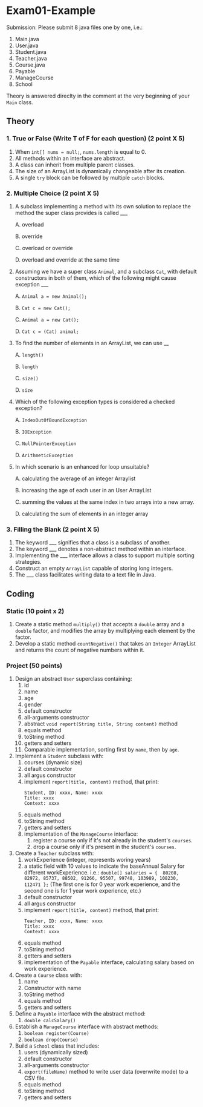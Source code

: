 # Exam01-Example

Submission: Please submit 8 java files one by one, i.e.:
1. Main.java
2. User.java
3. Student.java
4. Teacher.java
5. Course.java
6. Payable
7. ManageCourse
8. School

Theory is answered direclty in the comment at the very beginning of your `Main` class.

## Theory

### 1. True or False (Write T of F for each question) (2 point X 5)

1. When `int[] nums = null;`, `nums.length` is equal to 0.
2. All methods within an interface are abstract.
3. A class can inherit from multiple parent classes.
4. The size of an ArrayList is dynamically changeable after its creation.
5. A single `try` block can be followed by multiple `catch` blocks.

### 2. Multiple Choice (2 point X 5)

1. A subclass implementing a method with its own solution to replace the method the super class provides is called ___

   A. overload

   B. override

   C. overload or override

   D. overload and override at the same time

2. Assuming we have a super class `Animal`, and a subclass `Cat`, with default constructors in both of them, which of the following might cause exception ___

   A. `Animal a = new Animal();`

   B. `Cat c = new Cat();`

   C. `Animal a = new Cat();`

   D. `Cat c = (Cat) animal;`

3. To find the number of elements in an ArrayList, we can use __

   A. `length()`

   B. `length`

   C. `size()`

   D. `size`

4. Which of the following exception types is considered a checked exception?

   A. `IndexOutOfBoundException`

   B. `IOException`

   C. `NullPointerException`

   D. `ArithmeticException`

5. In which scenario is an enhanced for loop unsuitable?

   A. calculating the average of an integer Arraylist

   B. increasing the age of each user in an User ArrayList

   C. summing the values at the same index in two arrays into a new array.

   D. calculating the sum of elements in an integer array

### 3. Filling the Blank (2 point X 5)

1. The keyword ___ signifies that a class is a subclass of another.
2. The keyword ___ denotes a non-abstract method within an interface.
3. Implementing the ___ interface allows a class to support multiple sorting strategies.
4. Construct an empty `ArrayList` capable of storing long integers.
5. The ___ class facilitates writing data to a text file in Java.

## Coding

### Static (10 point x 2)

1. Create a static method `multiply()` that accepts a `double` array and a `double` factor, and modifies the array by multiplying each element by the factor.
2. Develop a static method `countNegative()` that takes an `Integer` ArrayList and returns the count of negative numbers within it.

### Project (50 points)

1. Design an abstract `User` superclass containing:
    1. id
    2. name
    3. age
    4. gender
    5. default constructor
    6. all-arguments constructor
    7. abstract `void report(String title, String content)` method
    8. equals method
    9. toString method
    10. getters and setters
    11. Comparable implementation, sorting first by `name`, then by `age`.
2. Implement a `Student` subclass with:
    1. courses (dynamic size)
    2. default constructor
    3. all argus constructor
    4. implement `report(title, content)` method, that print:
       ``` 
       Student, ID: xxxx, Name: xxxx
       Title: xxxx
       Context: xxxx
       ```
    5. equals method
    6. toString method
    7. getters and setters
    8. implementation of the `ManageCourse` interface:
        1. register a course only if it's not already in the student's `courses`.
        2. drop a course only if it's present in the student's `courses`.
3. Create a `Teacher` subclass with:
    1. workExperience (integer, represents woring years)
    2. a static field with 10 values to indicate the baseAnnual Salary for different workExperience. i.e.: `double[] salaries = { 
    80208, 82972, 85737, 88502, 91266, 95507, 99748, 103989, 108230, 112471 };` (The first one is for 0 year work experience, and the second one is for 1 year work experience, etc.)
    3. default constructor
    4. all argus constructor
    5. implement `report(title, content)` method, that print:
       ``` 
       Teacher, ID: xxxx, Name: xxxx
       Title: xxxx
       Context: xxxx
       ```
    6. equals method
    7. toString method
    8. getters and setters
    9. implementation of the `Payable` interface, calculating salary based on work experience.
4. Create a `Course` class with:
    1. name
    2. Constructor with name
    3. toString method
    4. equals method
    5. getters and setters
5. Define a `Payable` interface with the abstract method:
    1. `double calcSalary()`
6. Establish a `ManageCourse` interface with abstract methods:
    1. `boolean register(Course)`
    2. `boolean drop(Course)`
7. Build a `School` class that includes:
    1. users (dynamically sized)
    2. default constructor
    3. all-arguments constructor
    4. `export(fileName)` method to write user data (overwrite mode) to a CSV file.
    5. equals method
    6. toString method
    7. getters and setters